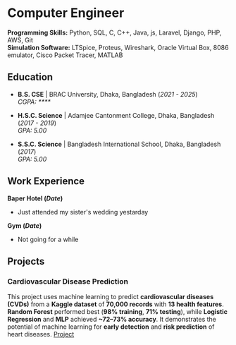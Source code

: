# Computer Engineer

**Programming Skills:** Python, SQL, C, C++, Java, js, Laravel, Django, PHP, AWS, Git  
**Simulation Software:** LTSpice, Proteus, Wireshark, Oracle Virtual Box, 8086 emulator, Cisco Packet Tracer, MATLAB

## Education

- **B.S. CSE** | BRAC University, Dhaka, Bangladesh (_2021 - 2025_)  
  _CGPA: ****_

- **H.S.C. Science** | Adamjee Cantonment College, Dhaka, Bangladesh (_2017 - 2019_)  
  _GPA: 5.00_

- **S.S.C. Science** | Bangladesh International School, Dhaka, Bangladesh (_2017_)  
  _GPA: 5.00_

## Work Experience
**Baper Hotel (_Date_)**
- Just attended my sister's wedding yestarday

**Gym (_Date_)**
- Not going for a while

## Projects
### Cardiovascular Disease Prediction
This project uses machine learning to predict **cardiovascular diseases (CVDs)** from a **Kaggle dataset** of **70,000 records** with **13 health features**. **Random Forest** performed best (**98% training**, **71% testing**), while **Logistic Regression** and **MLP** achieved **\~72–73% accuracy**. It demonstrates the potential of machine learning for **early detection** and **risk prediction** of heart diseases.
[Project](https://github.com/fzn011/Cardiovascular_Disease_Prediction)
